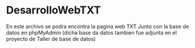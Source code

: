 # DesarrolloWebTXT
En este archivo se podra encontra la pagina web TXT
Junto con la base de datos en phpMyAdmin (dicha base da datos tambien fue adjunta en el proyecto de Taller de base de datos)
